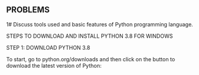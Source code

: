 ## **PROBLEMS**

1# Discuss tools used and basic features of Python programming language.

STEPS TO DOWNLOAD AND INSTALL PYTHON 3.8 FOR WINDOWS

STEP 1: DOWNLOAD PYTHON 3.8

To start, go to python.org/downloads and then click on the button to download the latest version of Python:

